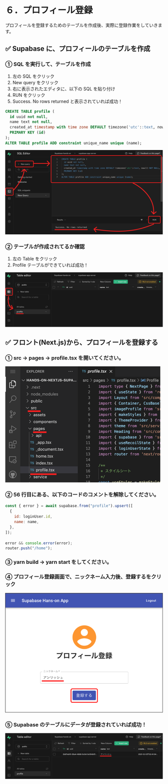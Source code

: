 # ６．プロフィール登録

プロフィールを登録するためのテーブルを作成後、実際に登録作業をしていきます。

## ✅ Supabase に、プロフィールのテーブルを作成

### ① SQL を実行して、テーブルを作成

1. 左の SQL をクリック
2. New query をクリック
3. 右に表示されたエディタに、以下の SQL を貼り付け
4. RUN をクリック
5. Success. No rows returned と表示されていれば成功！

```sql
CREATE TABLE profile (
  id uuid not null,
  name text not null,
  created_at timestamp with time zone DEFAULT timezone('utc'::text, now()) NOT NULL,
  PRIMARY KEY (id)
);
ALTER TABLE profile ADD constraint unique_name unique (name);
```

![gras](010-supabase.png)

### ② テーブルが作成されてるか確認

1. 左の Table をクリック
2. Profile テーブルができていれば成功！

![gras](020-supabase.png)

## ✅ フロント(Next.js)から、プロフィールを登録する

### ① src → pages → profile.tsx を開いてください。

![gras](030-gitpod.png)

### ② 56 行目にある、以下のコードのコメントを解除してください。

```javascript
const { error } = await supabase.from("profile").upsert([
  {
    id: loginUser.id,
    name: name,
  },
]);

error && console.error(error);
router.push("/home");
```

### ③ yarn build → yarn start をしてください。

### ④ プロフィール登録画面で、ニックネーム入力後、登録するをクリック

![gras](040-gitpod.png)

### ⑤ Supabase のテーブルにデータが登録されていれば成功！

![gras](050-supabase.png)
